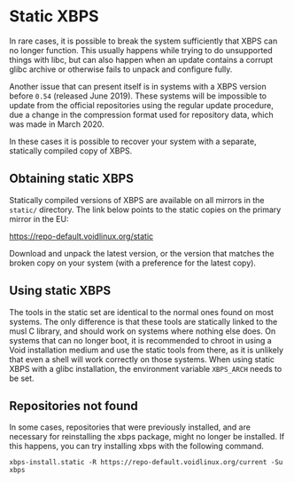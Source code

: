 # Static XBPS

In rare cases, it is possible to break the system sufficiently that XBPS can no
longer function. This usually happens while trying to do unsupported things with
libc, but can also happen when an update contains a corrupt glibc archive or
otherwise fails to unpack and configure fully.

Another issue that can present itself is in systems with a XBPS version before
`0.54` (released June 2019). These systems will be impossible to update from the
official repositories using the regular update procedure, due a change in the
compression format used for repository data, which was made in March 2020.

In these cases it is possible to recover your system with a separate, statically
compiled copy of XBPS.

## Obtaining static XBPS

Statically compiled versions of XBPS are available on all mirrors in the
`static/` directory. The link below points to the static copies on the primary
mirror in the EU:

<https://repo-default.voidlinux.org/static>

Download and unpack the latest version, or the version that matches the broken
copy on your system (with a preference for the latest copy).

## Using static XBPS

The tools in the static set are identical to the normal ones found on most
systems. The only difference is that these tools are statically linked to the
musl C library, and should work on systems where nothing else does. On systems
that can no longer boot, it is recommended to chroot in using a Void
installation medium and use the static tools from there, as it is unlikely that
even a shell will work correctly on those systems. When using static XBPS with a
glibc installation, the environment variable `XBPS_ARCH` needs to be set.

## Repositories not found

In some cases, repositories that were previously installed, and are necessary for reinstalling the xbps package, might no longer be installed. If this happens, you can try installing xbps with the following command.

```
xbps-install.static -R https://repo-default.voidlinux.org/current -Su xbps
```

